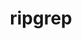 ---
title: "ripgrep"
layout: cache
categories: [package, develop-2024-01-14]
meta: {"versions": ["14.0.3"], "compilers": ["gcc@=7.5.0"], "oss": ["ubuntu18.04"], "platforms": ["linux"], "targets": ["x86_64_v3"], "stacks": ["developer-tools", "root"], "num_specs": 1, "num_specs_by_stack": {"developer-tools": 1, "root": 1}}
spec_details: [{"hash": "si43ccnsqks47op6kuy4rrbhnngc7cs7", "compiler": "gcc@=7.5.0", "versions": ["14.0.3"], "os": "ubuntu18.04", "platform": "linux", "target": "x86_64_v3", "variants": ["build_system=cargo"], "stacks": ["developer-tools", "root"], "size": "-", "tarball": "https://binaries.spack.io/releases/develop-2024-01-14/build_cache/linux-ubuntu18.04-x86_64_v3/gcc-7.5.0/ripgrep-14.0.3/linux-ubuntu18.04-x86_64_v3-gcc-7.5.0-ripgrep-14.0.3-si43ccnsqks47op6kuy4rrbhnngc7cs7.spack"}]
---
